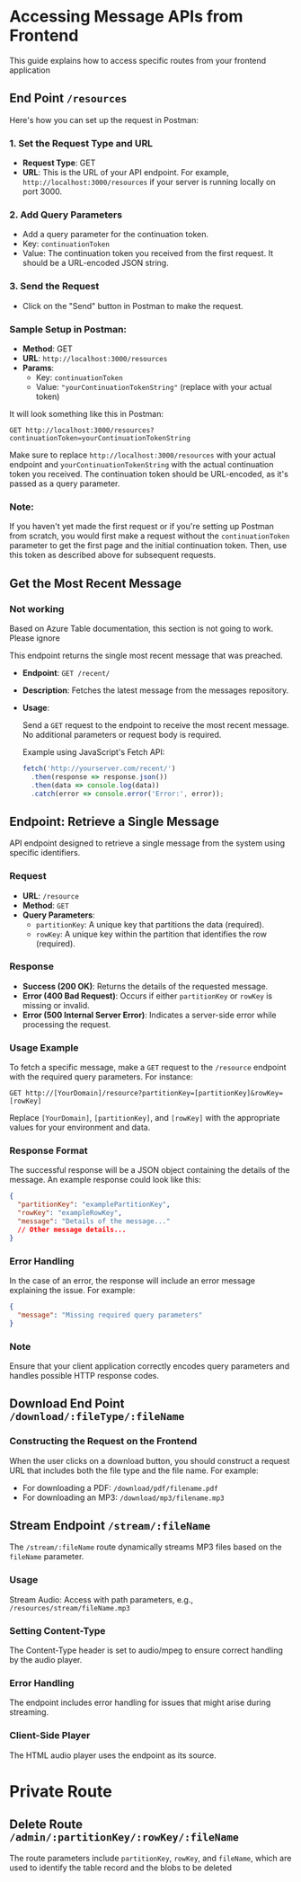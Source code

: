 # Accessing Message APIs from Frontend

This guide explains how to access specific routes from your frontend application

## End Point  `/resources`

Here's how you can set up the request in Postman:

### 1. Set the Request Type and URL

- **Request Type**: GET
- **URL**: This is the URL of your API endpoint. For example, `http://localhost:3000/resources` if your server is running locally on port 3000.

### 2. Add Query Parameters

- Add a query parameter for the continuation token. 
- Key: `continuationToken`
- Value: The continuation token you received from the first request. It should be a URL-encoded JSON string.

### 3. Send the Request

- Click on the "Send" button in Postman to make the request.

### Sample Setup in Postman:

- **Method**: GET
- **URL**: `http://localhost:3000/resources`
- **Params**:
   - Key: `continuationToken`
   - Value: `"yourContinuationTokenString"` (replace with your actual token)

It will look something like this in Postman:

```
GET http://localhost:3000/resources?continuationToken=yourContinuationTokenString
```

Make sure to replace `http://localhost:3000/resources` with your actual endpoint and `yourContinuationTokenString` with the actual continuation token you received. The continuation token should be URL-encoded, as it's passed as a query parameter.

### Note:

If you haven't yet made the first request or if you're setting up Postman from scratch, you would first make a request without the `continuationToken` parameter to get the first page and the initial continuation token. Then, use this token as described above for subsequent requests.



## Get the Most Recent Message

### Not working
Based on Azure Table documentation, this section is not going to work.
Please ignore

This endpoint returns the single most recent message that was preached.

- **Endpoint**: `GET /recent/`
- **Description**: Fetches the latest message from the messages repository.
- **Usage**:
  
  Send a `GET` request to the endpoint to receive the most recent message. No additional parameters or request body is required.

  Example using JavaScript's Fetch API:
  ```javascript
  fetch('http://yourserver.com/recent/')
    .then(response => response.json())
    .then(data => console.log(data))
    .catch(error => console.error('Error:', error));
  ```


## Endpoint: Retrieve a Single Message
API endpoint designed to retrieve a single message from the system using specific identifiers.

### Request

- **URL**: `/resource`
- **Method**: `GET`
- **Query Parameters**:
  - `partitionKey`: A unique key that partitions the data (required).
  - `rowKey`: A unique key within the partition that identifies the row (required).

### Response

- **Success (200 OK)**: Returns the details of the requested message.
- **Error (400 Bad Request)**: Occurs if either `partitionKey` or `rowKey` is missing or invalid.
- **Error (500 Internal Server Error)**: Indicates a server-side error while processing the request.

### Usage Example

To fetch a specific message, make a `GET` request to the `/resource` endpoint with the required query parameters. For instance:

```
GET http://[YourDomain]/resource?partitionKey=[partitionKey]&rowKey=[rowKey]
```

Replace `[YourDomain]`, `[partitionKey]`, and `[rowKey]` with the appropriate values for your environment and data.

### Response Format

The successful response will be a JSON object containing the details of the message. An example response could look like this:

```json
{
  "partitionKey": "examplePartitionKey",
  "rowKey": "exampleRowKey",
  "message": "Details of the message..."
  // Other message details...
}
```

### Error Handling

In the case of an error, the response will include an error message explaining the issue. For example:

```json
{
  "message": "Missing required query parameters"
}
```

### Note

Ensure that your client application correctly encodes query parameters and handles possible HTTP response codes.



## Download End Point  `/download/:fileType/:fileName`

### Constructing the Request on the Frontend
When the user clicks on a download button, you should construct a request URL that includes both the file type and the file name. For example:

 - For downloading a PDF: `/download/pdf/filename.pdf`
 - For downloading an MP3: `/download/mp3/filename.mp3`

## Stream Endpoint `/stream/:fileName`
The `/stream/:fileName` route dynamically streams MP3 files based on the `fileName` parameter.

### Usage 
Stream Audio: Access with path parameters, e.g., `/resources/stream/fileName.mp3`

### Setting Content-Type

The Content-Type header is set to audio/mpeg to ensure correct handling by the audio player.

### Error Handling

The endpoint includes error handling for issues that might arise during streaming.

### Client-Side Player

The HTML audio player uses the endpoint as its source.

# Private Route 

## Delete Route `/admin/:partitionKey/:rowKey/:fileName`

The route parameters include `partitionKey`, `rowKey`, and `fileName`, which are used to identify the table record and the blobs to be deleted
